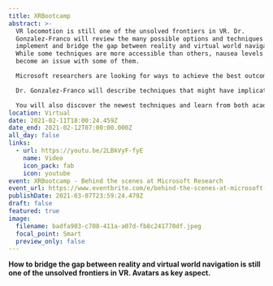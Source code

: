 ```yaml
---
title: XRBootcamp
abstract: >-
  VR locomotion is still one of the unsolved frontiers in VR. Dr.
  Gonzalez-Franco will review the many possible options and techniques to
  implement and bridge the gap between reality and virtual world navigation.
  While some techniques are more accessible than others, nausea levels may
  become an issue with some of them.

  Microsoft researchers are looking for ways to achieve the best outcomes. Imagination is at play in defining how to interface large VR spaces in restricted physical areas. Concerns on navigation such as distance perception and distance compression depend on the level of embodied interaction. Making avatars is an unexpected key aspect of locomotion.

  Dr. Gonzalez-Franco will describe techniques that might have implications on the ability to create mental maps for users and go deep into all of these.

  You will also discover the newest techniques and learn from both academic, industry, as well as game design implementations.
location: Virtual
date: 2021-02-11T18:00:24.459Z
date_end: 2021-02-12T07:00:00.000Z
all_day: false
links:
  - url: https://youtu.be/2LBkVyF-fyE
    name: Video
    icon_pack: fab
    icon: youtube
event: XRBootcamp - Behind the scenes at Microsoft Research
event_url: https://www.eventbrite.com/e/behind-the-scenes-at-microsoft-research-vr-locomotion-avatars-tickets-137404176591#
publishDate: 2021-03-07T23:59:24.479Z
draft: false
featured: true
image:
  filename: badfa903-c708-411a-a07d-fb8c241770df.jpeg
  focal_point: Smart
  preview_only: false
---
```

**How to bridge the gap between reality and virtual world navigation is still one of the unsolved frontiers in VR. Avatars as key aspect.**